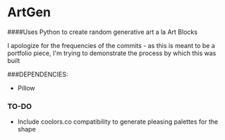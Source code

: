 # ArtGen
####Uses Python to create random generative art a la Art Blocks 

I apologize for the frequencies of the commits - as this is meant to be a portfolio piece, I'm trying to demonstrate the process by which this was built

###DEPENDENCIES:
- Pillow

### TO-DO
- Include coolors.co compatibility to generate pleasing palettes for the shape